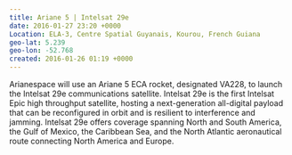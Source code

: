 ```yaml
---
title: Ariane 5 | Intelsat 29e
date: 2016-01-27 23:20 +0000
Location: ELA-3, Centre Spatial Guyanais, Kourou, French Guiana
geo-lat: 5.239
geo-lon: -52.768
created: 2016-01-26 01:19 +0000
---
```


Arianespace will use an Ariane 5 ECA rocket, designated VA228, to launch the Intelsat 29e communications satellite. Intelsat 29e is the first Intelsat Epic high throughput satellite, hosting a next-generation all-digital payload that can be reconfigured in orbit and is resilient to interference and jamming. Intelsat 29e offers coverage spanning North and South America, the Gulf of Mexico, the Caribbean Sea, and the North Atlantic aeronautical route connecting North America and Europe.
